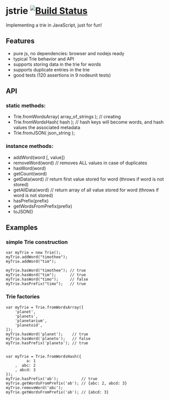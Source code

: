 jstrie [![Build Status](https://travis-ci.org/timotheeg/jstrie.png)](https://travis-ci.org/timotheeg/jstrie)
=============================================================================================================

Implementing a trie in JavaScript, just for fun!

Features
---------
* pure js, no dependencies: browser and nodejs ready
* typical Trie behavior and API
* supports storing data in the trie for words
* supports duplicate entries in the trie
* good tests (120 assertions in 9 nodeunit tests)


API
---

### static methods:

* Trie.fromWordsArray( array_of_strings ); // creating
* Trie.fromWordsHash( hash ); // hash keys will become words, and hash values the associated metadata
* Trie.fromJSON( json_string );

### instance methods:

* addWord(word [, value])
* removeWord(word)   // removes ALL values in case of duplicates
* hasWord(word)
* getCount(word)
* getData(word)      // return first value stored for word (throws if word is not stored)
* getAllData(word)   // return array of all value stored for word (throws if word is not stored)
* hasPrefix(prefix)
* getWordsFromPrefix(prefix)
* toJSON()


Examples
---------

### simple Trie construction

    var myTrie = new Trie();
    myTrie.addWord("timothee");
    myTrie.addWord("tim");

    myTrie.hasWord("timothee"); // true
    myTrie.hasWord("tim");      // true
    myTrie.hasWord("timo");     // false
    myTrie.hasPrefix("timo");   // true


### Trie factories

    var myTrie = Trie.fromWordsArray([
    	'planet',
    	'planets',
    	'planetarium',
    	'planetoid',
    ]);
    myTrie.hasWord('planet');    // true
    myTrie.hasWord('planeto');   // false
    myTrie.hasPrefix('planeto'); // true


    var myTrie = Trie.fromWordsHash({
    	     a: 1
    	,  abc: 2
    	, abcd: 3
    });
    myTrie.hasPrefix('ab');          // true
    myTrie.getWordsFromPrefix('ab'); // {abc: 2, abcd: 3}
    myTrie.removeWord('abc');
    myTrie.getWordsFromPrefix('ab'); // {abcd: 3}

